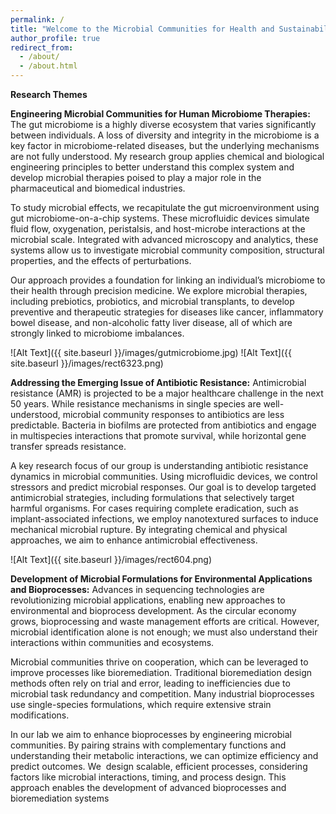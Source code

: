```yaml
---
permalink: /
title: "Welcome to the Microbial Communities for Health and Sustainability Research Group!"
author_profile: true
redirect_from: 
  - /about/
  - /about.html
---
```



**Research Themes**

**Engineering Microbial Communities for Human Microbiome Therapies:** The gut microbiome is a highly diverse ecosystem that varies significantly between individuals. A loss of diversity and integrity in the microbiome is a key factor in microbiome-related diseases, but the underlying mechanisms are not fully understood. My research group applies chemical and biological engineering principles to better understand this complex system and develop microbial therapies poised to play a major role in the pharmaceutical and biomedical industries.

To study microbial effects, we recapitulate the gut microenvironment using gut microbiome-on-a-chip systems. These microfluidic devices simulate fluid flow, oxygenation, peristalsis, and host-microbe interactions at the microbial scale. Integrated with advanced microscopy and analytics, these systems allow us to investigate microbial community composition, structural properties, and the effects of perturbations.

Our approach provides a foundation for linking an individual’s microbiome to their health through precision medicine. We explore microbial therapies, including prebiotics, probiotics, and microbial transplants, to develop preventive and therapeutic strategies for diseases like cancer, inflammatory bowel disease, and non-alcoholic fatty liver disease, all of which are strongly linked to microbiome imbalances.


![Alt Text]({{ site.baseurl }}/images/gutmicrobiome.jpg)
![Alt Text]({{ site.baseurl }}/images/rect6323.png)

**Addressing the Emerging Issue of Antibiotic Resistance:** Antimicrobial resistance (AMR) is projected to be a major healthcare challenge in the next 50 years. While resistance mechanisms in single species are well-understood, microbial community responses to antibiotics are less predictable. Bacteria in biofilms are protected from antibiotics and engage in multispecies interactions that promote survival, while horizontal gene transfer spreads resistance.

A key research focus of our group is understanding antibiotic resistance dynamics in microbial communities. Using microfluidic devices, we control stressors and predict microbial responses. Our goal is to develop targeted antimicrobial strategies, including formulations that selectively target harmful organisms. For cases requiring complete eradication, such as implant-associated infections, we employ nanotextured surfaces to induce mechanical microbial rupture. By integrating chemical and physical approaches, we aim to enhance antimicrobial effectiveness.

![Alt Text]({{ site.baseurl }}/images/rect604.png)



**Development of Microbial Formulations for Environmental Applications and Bioprocesses:** Advances in sequencing technologies are revolutionizing microbial applications, enabling new approaches to environmental and bioprocess development. As the circular economy grows, bioprocessing and waste management efforts are critical. However, microbial identification alone is not enough; we must also understand their interactions within communities and ecosystems.

Microbial communities thrive on cooperation, which can be leveraged to improve processes like bioremediation. Traditional bioremediation design methods often rely on trial and error, leading to inefficiencies due to microbial task redundancy and competition. Many industrial bioprocesses use single-species formulations, which require extensive strain modifications.

In our lab we aim to enhance bioprocesses by engineering microbial communities. By pairing strains with complementary functions and understanding their metabolic interactions, we can optimize efficiency and predict outcomes. We  design scalable, efficient processes, considering factors like microbial interactions, timing, and process design. This approach enables the development of advanced bioprocesses and bioremediation systems






<!-- ![Microbiome Applications](/images/images.jpeg){width=300px style="float: right;"}-->











<!-- A data-driven personal website
======
Like many other Jekyll-based GitHub Pages templates, academicpages makes you separate the website's content from its form. The content & metadata of your website are in structured markdown files, while various other files constitute the theme, specifying how to transform that content & metadata into HTML pages. You keep these various markdown (.md), YAML (.yml), HTML, and CSS files in a public GitHub repository. Each time you commit and push an update to the repository, the [GitHub pages](https://pages.github.com/) service creates static HTML pages based on these files, which are hosted on GitHub's servers free of charge.

Many of the features of dynamic content management systems (like Wordpress) can be achieved in this fashion, using a fraction of the computational resources and with far less vulnerability to hacking and DDoSing. You can also modify the theme to your heart's content without touching the content of your site. If you get to a point where you've broken something in Jekyll/HTML/CSS beyond repair, your markdown files describing your talks, publications, etc. are safe. You can rollback the changes or even delete the repository and start over -- just be sure to save the markdown files! Finally, you can also write scripts that process the structured data on the site, such as [this one](https://github.com/academicpages/academicpages.github.io/blob/master/talkmap.ipynb) that analyzes metadata in pages about talks to display [a map of every location you've given a talk](https://academicpages.github.io/talkmap.html).

Getting started
======
1. Register a GitHub account if you don't have one and confirm your e-mail (required!)
1. Fork [this repository](https://github.com/academicpages/academicpages.github.io) by clicking the "fork" button in the top right. 
1. Go to the repository's settings (rightmost item in the tabs that start with "Code", should be below "Unwatch"). Rename the repository "[your GitHub username].github.io", which will also be your website's URL.
1. Set site-wide configuration and create content & metadata (see below -- also see [this set of diffs](http://archive.is/3TPas) showing what files were changed to set up [an example site](https://getorg-testacct.github.io) for a user with the username "getorg-testacct")
1. Upload any files (like PDFs, .zip files, etc.) to the files/ directory. They will appear at https://[your GitHub username].github.io/files/example.pdf.  
1. Check status by going to the repository settings, in the "GitHub pages" section

Site-wide configuration
------
The main configuration file for the site is in the base directory in [_config.yml](https://github.com/academicpages/academicpages.github.io/blob/master/_config.yml), which defines the content in the sidebars and other site-wide features. You will need to replace the default variables with ones about yourself and your site's github repository. The configuration file for the top menu is in [_data/navigation.yml](https://github.com/academicpages/academicpages.github.io/blob/master/_data/navigation.yml). For example, if you don't have a portfolio or blog posts, you can remove those items from that navigation.yml file to remove them from the header. 

Create content & metadata
------
For site content, there is one markdown file for each type of content, which are stored in directories like _publications, _talks, _posts, _teaching, or _pages. For example, each talk is a markdown file in the [_talks directory](https://github.com/academicpages/academicpages.github.io/tree/master/_talks). At the top of each markdown file is structured data in YAML about the talk, which the theme will parse to do lots of cool stuff. The same structured data about a talk is used to generate the list of talks on the [Talks page](https://academicpages.github.io/talks), each [individual page](https://academicpages.github.io/talks/2012-03-01-talk-1) for specific talks, the talks section for the [CV page](https://academicpages.github.io/cv), and the [map of places you've given a talk](https://academicpages.github.io/talkmap.html) (if you run this [python file](https://github.com/academicpages/academicpages.github.io/blob/master/talkmap.py) or [Jupyter notebook](https://github.com/academicpages/academicpages.github.io/blob/master/talkmap.ipynb), which creates the HTML for the map based on the contents of the _talks directory).

**Markdown generator**

I have also created [a set of Jupyter notebooks](https://github.com/academicpages/academicpages.github.io/tree/master/markdown_generator
) that converts a CSV containing structured data about talks or presentations into individual markdown files that will be properly formatted for the academicpages template. The sample CSVs in that directory are the ones I used to create my own personal website at stuartgeiger.com. My usual workflow is that I keep a spreadsheet of my publications and talks, then run the code in these notebooks to generate the markdown files, then commit and push them to the GitHub repository.

How to edit your site's GitHub repository
------
Many people use a git client to create files on their local computer and then push them to GitHub's servers. If you are not familiar with git, you can directly edit these configuration and markdown files directly in the github.com interface. Navigate to a file (like [this one](https://github.com/academicpages/academicpages.github.io/blob/master/_talks/2012-03-01-talk-1.md) and click the pencil icon in the top right of the content preview (to the right of the "Raw | Blame | History" buttons). You can delete a file by clicking the trashcan icon to the right of the pencil icon. You can also create new files or upload files by navigating to a directory and clicking the "Create new file" or "Upload files" buttons. 

Example: editing a markdown file for a talk
![Editing a markdown file for a talk](/images/editing-talk.png)

For more info
------
More info about configuring academicpages can be found in [the guide](https://academicpages.github.io/markdown/). The [guides for the Minimal Mistakes theme](https://mmistakes.github.io/minimal-mistakes/docs/configuration/) (which this theme was forked from) might also be helpful.-->
